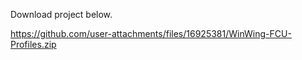 Download project below. 

https://github.com/user-attachments/files/16925381/WinWing-FCU-Profiles.zip
